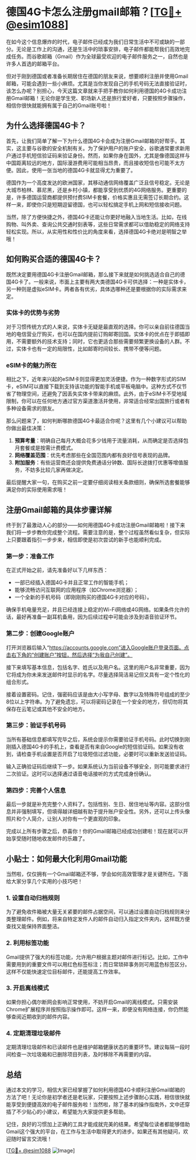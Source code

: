 # 德国4G卡怎么注册gmail邮箱？[[TG💪+ @esim1088](https://t.me/s/esim1088)]

在如今这个信息爆炸的时代，电子邮件已经成为我们日常生活中不可或缺的一部分。无论是工作上的沟通，还是生活中的琐事安排，电子邮件都能帮我们高效地完成任务。而谷歌邮箱（Gmail）作为全球最受欢迎的电子邮件服务之一，自然也是许多人首选的邮箱平台。

但对于刚到德国或者准备长期居住在德国的朋友来说，想要顺利注册并使用Gmail邮箱，可能会遇到一些小麻烦。尤其是当你发现自己的手机号码无法直接验证时，该怎么办呢？别担心，今天这篇文章就来手把手教你如何利用德国的4G卡成功注册Gmail邮箱！无论你是学生党、职场新人还是旅行爱好者，只要按照步骤操作，相信你很快就能拥有属于自己的Gmail账号啦！

## 为什么选择德国4G卡？

首先，让我们简单了解一下为什么德国4G卡会成为注册Gmail邮箱的好帮手。其实，这主要与谷歌的安全机制有关。为了保护用户的账户安全，谷歌通常要求新用户通过手机短信验证码来验证身份。然而，如果你身在国外，尤其是像德国这样与中国距离较远的地方，国际漫游费用可能相当昂贵，而且接收短信也可能不太方便。因此，使用一张当地的德国4G卡就显得尤为重要了。

德国作为一个高度发达的欧洲国家，其移动通信网络覆盖广泛且信号稳定。无论是大城市柏林、慕尼黑，还是乡村小镇，都能享受到优质的4G网络服务。更重要的是，许多德国运营商都提供预付费SIM卡套餐，价格实惠且无需签订长期合约。这样一来，即使你只是短期逗留德国，也可以轻松搞定手机上网和短信接收问题。

当然，除了方便快捷之外，德国4G卡还能让你更好地融入当地生活。比如，在线购物、叫外卖、查询公共交通时刻表等，这些日常需求都可以借助稳定的网络支持轻松实现。所以，从实用性和性价比的角度来看，选择德国4G卡绝对是明智之举哦！

## 如何购买合适的德国4G卡？

既然决定要用德国4G卡注册Gmail邮箱，那么接下来就是如何挑选适合自己的德国4G卡了。一般来说，市面上主要有两大类德国4G卡可供选择：一种是实体卡，另一种则是虚拟eSIM卡。两者各有优劣，具体选哪种还是要根据你的实际需求来定。

### 实体卡的优势与劣势

对于习惯传统方式的人来说，实体卡无疑是最直观的选择。你可以亲自前往德国当地的电信营业厅购买，也可以在国内提前订购邮寄回国。实体卡的优点在于即插即用，不需要额外的技术支持；同时，它也更适合那些需要频繁更换设备的人群。不过，实体卡也有一定的局限性，比如邮寄时间较长、携带不便等问题。

### eSIM卡的魅力所在

相比之下，近年来兴起的eSIM卡则显得更加灵活便捷。作为一种数字形式的SIM卡，eSIM可以直接下载到支持该功能的智能手机或平板电脑中。这种方式不仅节省了物理空间，还避免了因丢失实体卡带来的麻烦。此外，由于eSIM卡不受地域限制，你可以在任何地方通过官方渠道激活并使用，非常适合经常出国旅行或者有多种设备需求的朋友。

那么问题来了，如何判断哪款德国4G卡最适合你呢？这里有几个小建议可以帮助你做出最佳决策：

1. **预算考量**：明确自己每月大概会花多少钱用于流量消耗，从而确定是否选择包月套餐或是按需计费模式。
2. **网络覆盖范围**：优先考虑那些在全国范围内都有良好信号表现的品牌。
3. **附加服务**：有些运营商还会提供免费通话分钟数、国际长途拨打优惠等增值服务，不妨多比较几家再做决定。

最后提醒大家一句，在购买之前一定要仔细阅读相关条款细则，确保所选套餐能够满足你的实际使用需求哦！

## 注册Gmail邮箱的具体步骤详解

终于到了最激动人心的部分——如何用德国4G卡成功注册Gmail邮箱啦！接下来我们将一步步教你完成整个流程。需要注意的是，整个过程虽然看似复杂，但实际上只要跟着指引一步步来，相信即使是初次尝试的新手也能顺利完成。

### 第一步：准备工作

在正式开始之前，请先准备好以下几样东西：
- 一部已经插入德国4G卡并且正常工作的智能手机；
- 能够流畅访问互联网的应用程序（如Chrome浏览器）；
- 一个全新的手机号码（即刚刚购买的德国4G卡对应的号码）。

确保手机电量充足，并且已经连接上稳定的Wi-Fi网络或4G网络。如果条件允许的话，最好再准备一副耳机备用，因为后续过程中可能会涉及到语音验证环节。

### 第二步：创建Google账户

打开浏览器后输入“https://accounts.google.com”进入Google账户登录页面。点击右下角的“创建账户”按钮，然后选择“为我自己创建”。

接下来填写基本信息，包括名字、姓氏以及用户名。这里的用户名非常重要，因为它将成为你未来发送邮件时显示的名字。尽量选择简洁易记但又具有一定个性化的组合形式。

接着设置密码。记住，强密码应该是由大小写字母、数字以及特殊符号组成的至少8位以上字符串。为了避免遗忘，可以将密码记录在一个安全的地方，但切勿将其保存在云笔记或其他不安全的地方。

### 第三步：验证手机号码

当所有基础信息都填写完毕之后，系统会提示你需要验证手机号码。此时切换到刚刚插入德国4G卡的手机上，查看是否有来自Google的短信验证码。如果没有收到，请检查手机设置是否开启了垃圾短信过滤功能，必要时可以重新发送验证码。

输入正确验证码后继续下一步。如果系统认为当前设备不够安全，则可能要求进行二次验证。这时可以选择通过语音电话接听的方式完成身份确认。

### 第四步：完善个人信息

最后一步就是补充完整个人资料了。包括性别、生日、居住地址等内容。这部分信息并非强制填写，但填得越详细越有助于提升账户安全性。另外，还可以上传头像照片和个人简介，让别人对你有一个更直观的印象。

完成以上所有步骤之后，恭喜你！你的Gmail邮箱已经成功创建啦！现在就可以开始享受随时随地收发邮件的乐趣了。

## 小贴士：如何最大化利用Gmail功能

当然啦，仅仅拥有一个Gmail邮箱还不够，学会如何高效管理才是关键所在。下面给大家分享几个实用的小技巧吧！

### 1. 设置自动归档规则
为了避免收件箱被大量无关紧要的邮件占据空间，可以通过设置自动归档规则来分类整理邮件。例如，将来自特定发件人的邮件自动归入指定文件夹内，这样既方便查找又能保持界面整洁。

### 2. 利用标签功能
Gmail提供了强大的标签功能，允许用户根据主题对邮件进行标记。比如，工作中需要用到的重要文件可以用红色标签标注；而日常琐碎事务则可用蓝色标签区分。这样不仅能快速定位目标邮件，还能提高工作效率。

### 3. 开启离线模式
如果你担心偶尔断网会影响正常使用，不妨开启Gmail的离线模式。只需安装Chrome扩展程序并按照指示操作即可。这样一来，即便没有网络连接，你仍然能够查阅近期收到的邮件内容。

### 4. 定期清理垃圾邮件
定期清理垃圾邮件和已读邮件也是维护邮箱健康状态的重要环节。建议每隔一段时间检查一次垃圾箱和已删除项目列表，及时移除不再需要的内容。

## 总结

通过本文的学习，相信大家已经掌握了如何利用德国4G卡顺利注册Gmail邮箱的方法了吧！无论你是初学者还是老玩家，只要按照上述步骤耐心实践，相信很快就能享受到便捷高效的电子邮件服务啦！当然啦，除了基本的操作指南外，文中还穿插了不少贴心的小建议，希望能为大家提供更多帮助。

记住，良好的习惯加上正确的工具才能成就完美的结果。希望每位读者都能够借助Gmail这个强大的平台，在工作与生活中取得更大的进步。如果还有其他疑问，欢迎随时留言交流哦！

[[TG💪+ @esim1088](https://t.me/s/esim1088) ![Image](https://i.postimg.cc/4NQfJmqS/Snipaste-2025-05-13-00-14-12.png)]